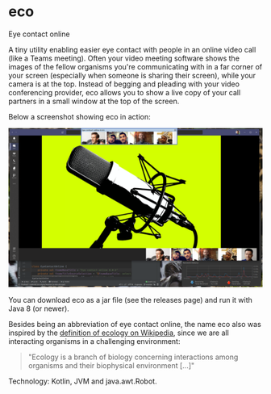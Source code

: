 # eco
Eye contact online

A tiny utility enabling easier eye contact with people in an online video call (like a Teams meeting). Often your video meeting software shows the images of the fellow organisms you're communicating with in a far corner of your screen (especially when someone is sharing their screen), while your camera is at the top. Instead of begging and pleading with your video conferencing provider, eco allows you to show a live copy of your call partners in a small window at the top of the screen.

Below a screenshot showing eco in action:

![Screenshot showing eco in action](/documentation/screenshot-eco-in-action.png?raw=true "Screenshot showing eco in action")

You can download eco as a jar file (see the releases page) and run it with Java 8 (or newer).

Besides being an abbreviation of eye contact online, the name eco also was inspired by the [definition of ecology on Wikipedia](https://en.wikipedia.org/wiki/Ecology), since we are all interacting organisms in a challenging environment:
> "Ecology is a branch of biology concerning interactions among organisms and their biophysical environment [...]"

Technology: Kotlin, JVM and java.awt.Robot.
